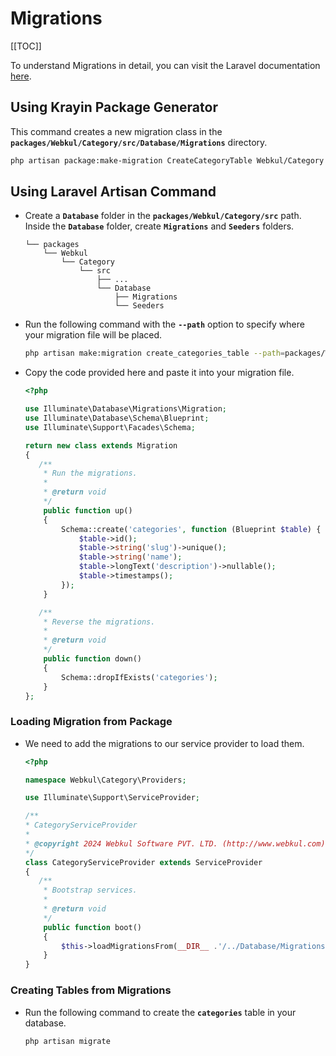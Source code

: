 # Migrations

[[TOC]]

To understand Migrations in detail, you can visit the Laravel documentation [here](https://laravel.com/docs/10.x/migrations).

## Using Krayin Package Generator

This command creates a new migration class in the **`packages/Webkul/Category/src/Database/Migrations`** directory.

```sh
php artisan package:make-migration CreateCategoryTable Webkul/Category
```

## Using Laravel Artisan Command

- Create a **`Database`** folder in the **`packages/Webkul/Category/src`** path. Inside the **`Database`** folder, create **`Migrations`** and **`Seeders`** folders.

    ```
    └── packages
        └── Webkul
            └── Category
                └── src
                    ├── ...
                    └── Database
                        ├── Migrations
                        └── Seeders
    ```

- Run the following command with the **`--path`** option to specify where your migration file will be placed.

  ```sh
  php artisan make:migration create_categories_table --path=packages/Webkul/Category/src/Database/Migrations
  ```

- Copy the code provided here and paste it into your migration file.

  ```php
  <?php

  use Illuminate\Database\Migrations\Migration;
  use Illuminate\Database\Schema\Blueprint;
  use Illuminate\Support\Facades\Schema;

  return new class extends Migration
  {
     /**
      * Run the migrations.
      *
      * @return void
      */
      public function up()
      {
          Schema::create('categories', function (Blueprint $table) {
              $table->id();
              $table->string('slug')->unique();
              $table->string('name');
              $table->longText('description')->nullable();
              $table->timestamps();
          });
      }

     /**
      * Reverse the migrations.
      *
      * @return void
      */
      public function down()
      {
          Schema::dropIfExists('categories');
      }
  };
  ```

### Loading Migration from Package

- We need to add the migrations to our service provider to load them.

  ```php
  <?php

  namespace Webkul\Category\Providers;

  use Illuminate\Support\ServiceProvider;

  /**
  * CategoryServiceProvider
  *
  * @copyright 2024 Webkul Software PVT. LTD. (http://www.webkul.com)
  */
  class CategoryServiceProvider extends ServiceProvider
  {
     /**
      * Bootstrap services.
      *
      * @return void
      */
      public function boot()
      {          
          $this->loadMigrationsFrom(__DIR__ .'/../Database/Migrations');
      }
  }
  ```

### Creating Tables from Migrations

- Run the following command to create the **`categories`** table in your database.

  ```sh
  php artisan migrate
  ```
